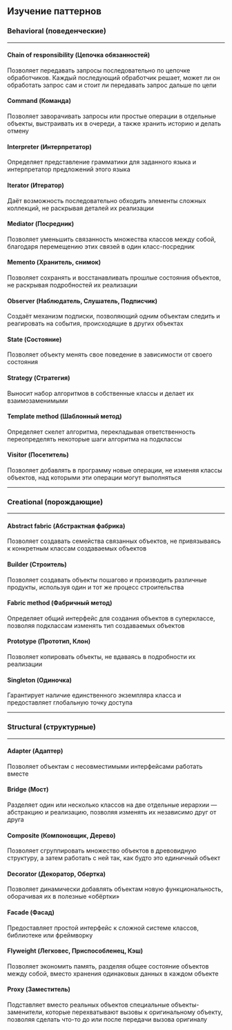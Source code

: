 ## Изучение паттернов

### Behavioral (поведенческие)

---

#### Chain of responsibility (Цепочка обязанностей)
Позволяет передавать запросы последовательно по цепочке обработчиков. Каждый последующий обработчик решает, может ли он обработать запрос сам и стоит ли передавать запрос дальше по цепи

#### Command (Команда)
Позволяет заворачивать запросы или простые операции в отдельные объекты, выстраивать их в очереди, а также хранить историю и делать отмену

#### Interpreter (Интерпретатор)
Определяет представление грамматики для заданного языка и интерпретатор предложений этого языка

#### Iterator (Итератор)
Даёт возможность последовательно обходить элементы сложных коллекций, не раскрывая деталей их реализации

#### Mediator (Посредник)
Позволяет уменьшить связанность множества классов между собой, благодаря перемещению этих связей в один класс-посредник

#### Memento (Хранитель, снимок)
Позволяет сохранять и восстанавливать прошлые состояния объектов, не раскрывая подробностей их реализации

#### Observer (Наблюдатель, Слушатель, Подписчик)
Создаёт механизм подписки, позволяющий одним объектам следить и реагировать на события, происходящие в других объектах

#### State (Состояние)
Позволяет объекту менять свое поведение в зависимости от своего состояния

#### Strategy (Стратегия)
Выносит набор алгоритмов в собственные классы и делает их взаимозаменимыми

#### Template method (Шаблонный метод)
Определяет скелет алгоритма, перекладывая ответственность переопределять некоторые шаги алгоритма на подклассы

#### Visitor (Посетитель)
Позволяет добавлять в программу новые операции, не изменяя классы объектов, над которыми эти операции могут выполняться

---

### Creational (порождающие)

---

#### Abstract fabric (Абстрактная фабрика)
Позволяет создавать семейства связанных объектов, не привязываясь к конкретным классам создаваемых объектов

#### Builder (Строитель)
Позволяет создавать объекты пошагово и производить различные продукты, используя один и тот же процесс строительства

#### Fabric method (Фабричный метод)
Определяет общий интерфейс для создания объектов в суперклассе, позволяя подклассам изменять тип создаваемых объектов

#### Prototype (Прототип, Клон)
Позволяет копировать объекты, не вдаваясь в подробности их реализации


#### Singleton (Одиночка)
Гарантирует наличие единственного экземпляра класса и предоставляет глобальную точку доступа

---

### Structural (структурные)

---

#### Adapter (Адаптер)
Позволяет объектам с несовместимыми интерфейсами работать вместе

#### Bridge (Мост)
Разделяет один или несколько классов на две отдельные иерархии — абстракцию и реализацию, позволяя изменять их независимо друг от друга

#### Composite (Компоновщик, Дерево)
Позволяет сгруппировать множество объектов в древовидную структуру, а затем работать с ней так, как будто это единичный объект

#### Decorator (Декоратор, Обертка)
Позволяет динамически добавлять объектам новую функциональность, оборачивая их в полезные «обёртки»

#### Facade (Фасад)
Предоставляет простой интерфейс к сложной системе классов, библиотеке или фреймворку

#### Flyweight (Легковес, Приспособленец, Кэш)
Позволяет экономить память, разделяя общее состояние объектов между собой, вместо хранения одинаковых данных в каждом объекте

#### Proxy (Заместитель)
Подставляет вместо реальных объектов специальные объекты-заменители, которые перехватывают вызовы к оригинальному объекту,
позволяя сделать что-то до или после передачи вызова оригиналу